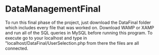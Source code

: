 # DataManagementFinal
To run this final phase of the project, just download the DataFinal folder which includes every file
that was worked on. Download WAMP or XAMP and run all of the SQL queries in MySQL before running this
program. To execute go to your localhost and type in "localhost/DataFinal/UserSelection.php from
there the files are all connected. 
